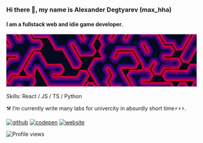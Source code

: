 ### Hi there 👋, my name is Alexander Degtyarev (max_hha)
#### I am a fullstack web and idie game developer.
![I am a fullstack web and idie game developer.](https://raw.githubusercontent.com/maxhha/maxhha/master/banner.png)


Skills: React / JS / TS / Python

⚒ I’m currently write many labs for univercity in absurdly short time⚡⚡⚡.

[<img src='https://cdn.jsdelivr.net/npm/simple-icons@3.0.1/icons/github.svg' alt='github' height='40'>](https://github.com/maxhha)  [<img src='https://cdn.jsdelivr.net/npm/simple-icons@3.0.1/icons/codepen.svg' alt='codepen' height='40'>](https://codepen.io/max_hha)  [<img src='https://cdn.jsdelivr.net/npm/simple-icons@3.0.1/icons/icloud.svg' alt='website' height='40'>](https://maxhha.github.io)  

![Profile views](https://gpvc.arturio.dev/maxhha)  
